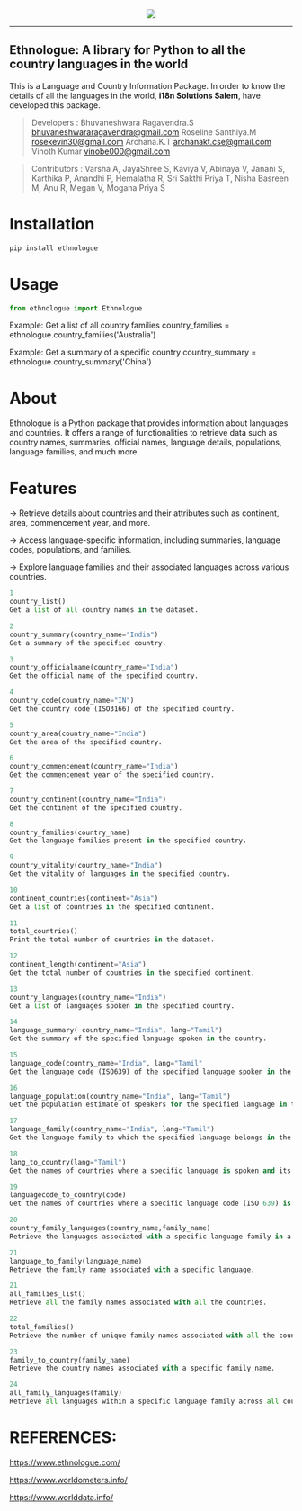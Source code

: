 <div align="center">
    <img src="https://drive.google.com/file/d/1ffla4FSFh2uctCHYSOYVyRSV0s6w4X-9/view?usp=sharing">
</div>

---------------------------------------------------
## Ethnologue: A library for Python to all the country languages in the world
This is a Language and Country Information Package. In order to know the details of all the languages in the world, **i18n Solutions Salem**, have developed this package. 



> Developers : Bhuvaneshwara Ragavendra.S <bhuvaneshwararagavendra@gmail.com> Roseline Santhiya.M <rosekevin30@gmail.com> Archana.K.T <archanakt.cse@gmail.com> Vinoth Kumar <vinobe000@gmail.com>


> Contributors : Varsha A, JayaShree S, Kaviya V, Abinaya V, Janani S, Karthika P, Anandhi P, Hemalatha R, Sri Sakthi Priya T, Nisha Basreen M, Anu R, Megan V, Mogana Priya S



Installation
============
```python
pip install ethnologue
```


Usage
=====
```python
from ethnologue import Ethnologue
```
Example: Get a list of all country families
country_families = ethnologue.country_families('Australia')

Example: Get a summary of a specific country
country_summary = ethnologue.country_summary('China')

About 
=====
Ethnologue is a Python package that provides information about languages and countries. It offers a range of functionalities to retrieve data such as country names, summaries, official names, language details, populations, language families, and much more.

Features
========
-> Retrieve details about countries and their attributes such as continent, area, commencement year, and more.

-> Access language-specific information, including summaries, language codes, populations, and families.

-> Explore language families and their associated languages across various countries.

```python
1        
country_list()
Get a list of all country names in the dataset.

2        
country_summary(country_name="India")
Get a summary of the specified country.

3
country_officialname(country_name="India")
Get the official name of the specified country.

4
country_code(country_name="IN")
Get the country code (ISO3166) of the specified country.

5
country_area(country_name="India")
Get the area of the specified country.

6
country_commencement(country_name="India")
Get the commencement year of the specified country.

7
country_continent(country_name="India")
Get the continent of the specified country.

8
country_families(country_name)
Get the language families present in the specified country.

9
country_vitality(country_name="India")
Get the vitality of languages in the specified country.

10
continent_countries(continent="Asia")
Get a list of countries in the specified continent.

11
total_countries()
Print the total number of countries in the dataset.

12
continent_length(continent="Asia")
Get the total number of countries in the specified continent.

13
country_languages(country_name="India")
Get a list of languages spoken in the specified country.

14
language_summary( country_name="India", lang="Tamil")
Get the summary of the specified language spoken in the country.

15
language_code(country_name="India", lang="Tamil"
Get the language code (ISO639) of the specified language spoken in the country.

16
language_population(country_name="India", lang="Tamil")
Get the population estimate of speakers for the specified language in the country.

17
language_family(country_name="India", lang="Tamil")
Get the language family to which the specified language belongs in the country.

18
lang_to_country(lang="Tamil")
Get the names of countries where a specific language is spoken and its language family.

19
languagecode_to_country(code)
Get the names of countries where a specific language code (ISO 639) is associated.

20
country_family_languages(country_name,family_name)
Retrieve the languages associated with a specific language family in a given country.

21
language_to_family(language_name)
Retrieve the family name associated with a specific language.

21
all_families_list()
Retrieve all the family names associated with all the countries.

22
total_families()
Retrieve the number of unique family names associated with all the countries.

23
family_to_country(family_name)
Retrieve the country names associated with a specific family_name.

24
all_family_languages(family)
Retrieve all languages within a specific language family across all countries.
```

REFERENCES:
==========
https://www.ethnologue.com/

https://www.worldometers.info/

https://www.worlddata.info/